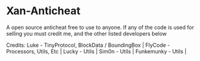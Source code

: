 # Xan-Anticheat
A open source anticheat free to use to anyone.
If any of the code is used for selling you must credit me, and the other listed developers below

Credits:
Luke - TinyProtocol, BlockData / BoundingBox |
FlyCode - Processors, Utils, Etc |
Lucky - Utils |
Sim0n - Utils |
Funkemunky - Utils |
